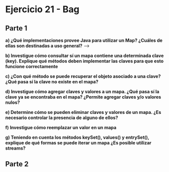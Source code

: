 # Ejercicio 21 - Bag

## Parte 1
__a) ¿Qué implementaciones provee Java para utilizar un Map? ¿Cuáles de ellas son destinadas a uso general?__ --> 

__b) Investigue cómo consultar sí un mapa contiene una determinada clave (key). Explique qué métodos deben implementar las claves para que esto funcione correctamente__

__c) ¿Con qué método se puede recuperar el objeto asociado a una clave? ¿Qué pasa sí la clave no existe en el mapa?__

__d) Investigue cómo agregar claves y valores a un mapa. ¿Qué pasa sí la clave ya se encontraba en el mapa? ¿Permite agregar claves y/o valores nulos?__

__e) Determine cómo se pueden eliminar claves y valores de un mapa. ¿Es necesario controlar la presencia de alguno de ellos?__

__f) Investigue cómo reemplazar un valor en un mapa__

__g) Teniendo en cuenta los métodos keySet(), values() y entrySet(), explique de qué formas se puede iterar un mapa ¿Es posible utilizar streams?__

## Parte 2